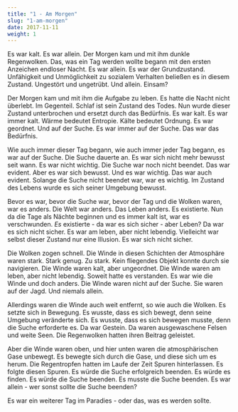 ```yaml
---
title: "1 - Am Morgen"
slug: "1-am-morgen"
date: 2017-11-11
weight: 1
---
```


Es war kalt. Es war allein.
Der Morgen kam und mit ihm dunkle Regenwolken.
Das, was ein Tag werden wollte begann mit den ersten Anzeichen endloser Nacht.
Es war allein. Es war der Grundzustand.
Unfähigkeit und Unmöglichkeit zu sozialem Verhalten beließen es in diesem Zustand.
Ungestört und ungetrübt. Und allein. Einsam?

Der Morgen kam und mit ihm die Aufgabe zu leben.
Es hatte die Nacht nicht überlebt. Im Gegenteil. Schlaf ist sein Zustand des Todes.
Nun wurde dieser Zustand unterbrochen und ersetzt durch das Bedürfnis.
Es war kalt. Es war immer kalt. Wärme bedeutet Entropie. Kälte bedeutet Ordnung.
Es war geordnet. Und auf der Suche.
Es war immer auf der Suche. Das war das Bedürfnis.

Wie auch immer dieser Tag begann, wie auch immer jeder Tag begann, es war auf der Suche.
Die Suche dauerte an. Es war sich nicht mehr bewusst seit wann. Es war nicht wichtig.
Die Suche war noch nicht beendet. Das war evident.
Aber es war sich bewusst. Und es war wichtig. Das war auch evident.
Solange die Suche nicht beendet war, war es wichtig.
Im Zustand des Lebens wurde es sich seiner Umgebung bewusst.

Bevor es war, bevor die Suche war, bevor der Tag und die Wolken waren, war es anders.
Die Welt war anders. Das Leben anders. Es existierte.
Nun da die Tage als Nächte beginnen und es immer kalt ist, war es verschwunden.
_Es_ existierte - da war es sich sicher - aber Leben? Da war es sich nicht sicher.
Es war am leben, aber nicht lebendig.
Vielleicht war selbst dieser Zustand nur eine Illusion.
Es war sich nicht sicher.

Die Wolken zogen schnell. Die Winde in diesen Schichten der Atmosphäre waren stark.
Stark genug. Zu stark. Kein fliegendes Objekt konnte durch sie navigieren.
Die Winde waren kalt, aber ungeordnet. Die Winde waren am leben, aber nicht lebendig.
Soweit hatte es verstanden.
Es war wie die Winde und doch anders. Die Winde waren nicht auf der Suche.
Sie waren auf der Jagd. Und niemals allein.

Allerdings waren die Winde auch weit entfernt, so wie auch die Wolken.
Es setzte sich in Bewegung.
Es wusste, dass es sich bewegt, denn seine Umgebung veränderte sich.
Es wusste, dass es sich bewegen musste, denn die Suche erforderte es.
Da war Gestein. Da waren ausgewaschene Felsen und weite Seen.
Die Regenwolken hatten ihren Beitrag geleistet.

Aber die Winde waren oben, und hier unten waren die atmosphärischen Gase unbewegt.
Es bewegte sich durch die Gase, und diese sich um es herum.
Die Regentropfen hatten im Laufe der Zeit Spuren hinterlassen.
Es folgte diesen Spuren. Es würde die Suche erfolgreich beenden.
Es würde es finden. Es würde die Suche beenden. Es musste die Suche beenden.
Es war allein - wer sonst sollte die Suche beenden?

Es war ein weiterer Tag im Paradies - oder das, was es werden sollte.
